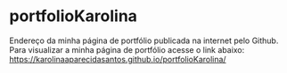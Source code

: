 # portfolioKarolina
Endereço da minha página de portfólio publicada na internet pelo Github.
Para visualizar a minha página de portfólio acesse o link abaixo:
https://karolinaaparecidasantos.github.io/portfolioKarolina/
